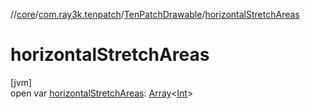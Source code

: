 //[core](../../../index.md)/[com.ray3k.tenpatch](../index.md)/[TenPatchDrawable](index.md)/[horizontalStretchAreas](horizontal-stretch-areas.md)

# horizontalStretchAreas

[jvm]\
open var [horizontalStretchAreas](horizontal-stretch-areas.md): [Array](https://kotlinlang.org/api/latest/jvm/stdlib/kotlin/-array/index.html)&lt;[Int](https://kotlinlang.org/api/latest/jvm/stdlib/kotlin/-int/index.html)&gt;

